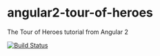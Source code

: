 # angular2-tour-of-heroes
The Tour of Heroes tutorial from Angular 2

[![Build Status](https://travis-ci.org/ygilliot/angular2-tour-of-heroes.svg?branch=master)](https://travis-ci.org/ygilliot/angular2-tour-of-heroes)


